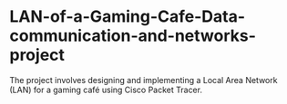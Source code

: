 # LAN-of-a-Gaming-Cafe-Data-communication-and-networks-project
The project involves designing and implementing a Local Area Network (LAN) for a gaming café using Cisco Packet Tracer. 
